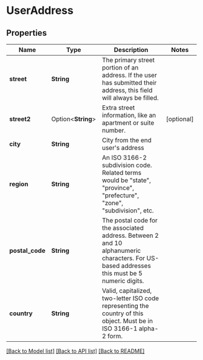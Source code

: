 # UserAddress

## Properties

Name | Type | Description | Notes
------------ | ------------- | ------------- | -------------
**street** | **String** | The primary street portion of an address. If the user has submitted their address, this field will always be filled. | 
**street2** | Option<**String**> | Extra street information, like an apartment or suite number. | [optional]
**city** | **String** | City from the end user's address | 
**region** | **String** | An ISO 3166-2 subdivision code. Related terms would be \"state\", \"province\", \"prefecture\", \"zone\", \"subdivision\", etc. | 
**postal_code** | **String** | The postal code for the associated address. Between 2 and 10 alphanumeric characters. For US-based addresses this must be 5 numeric digits. | 
**country** | **String** | Valid, capitalized, two-letter ISO code representing the country of this object. Must be in ISO 3166-1 alpha-2 form. | 

[[Back to Model list]](../README.md#documentation-for-models) [[Back to API list]](../README.md#documentation-for-api-endpoints) [[Back to README]](../README.md)


